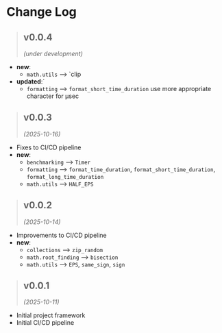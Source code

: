 # Change Log

<!------------------------------------------------------------------------------------------------->
> ## v0.0.4
> *(under development)*
<!------------------------------------------------------------------------------------------------->

- **new**:
  - `math.utils` --> `clip
- **updated**:` 
  - `formatting` --> `format_short_time_duration` use more appropriate character for μsec

<!------------------------------------------------------------------------------------------------->
> ## v0.0.3
> *(2025-10-16)*
<!------------------------------------------------------------------------------------------------->

- Fixes to CI/CD pipeline
- **new**: 
  - `benchmarking` --> `Timer`
  - `formatting` --> `format_time_duration`, `format_short_time_duration`, `format_long_time_duration`
  - `math.utils` --> `HALF_EPS`

<!------------------------------------------------------------------------------------------------->
> ## v0.0.2
> *(2025-10-14)*
<!------------------------------------------------------------------------------------------------->

- Improvements to CI/CD pipeline
- **new**: 
  - `collections` --> `zip_random`
  - `math.root_finding` --> `bisection`
  - `math.utils` --> `EPS`, `same_sign`, `sign` 
  

<!------------------------------------------------------------------------------------------------->
> ## v0.0.1
> *(2025-10-11)*
<!------------------------------------------------------------------------------------------------->

- Initial project framework
- Initial CI/CD pipeline